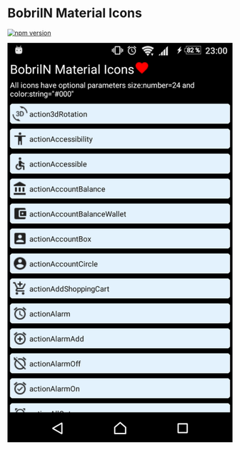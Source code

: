 BobrilN Material Icons
======================

[![npm version](https://badge.fury.io/js/bobriln-m-icons.svg)](https://badge.fury.io/js/bobriln-m-icons)

![Screen shot from Android example](example.png)
